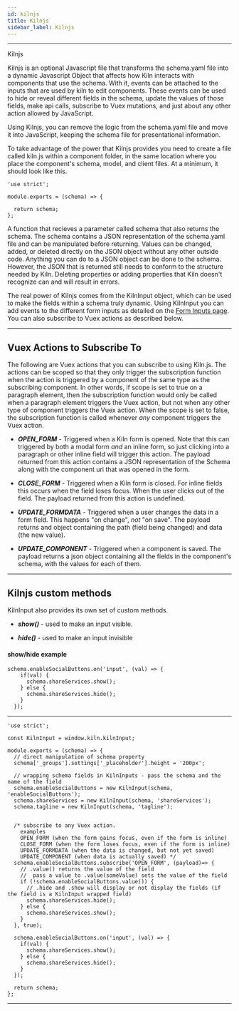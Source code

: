 ```yaml
---
id: kilnjs
title: Kilnjs
sidebar_label: Kilnjs
---
```


---

Kilnjs

Kilnjs is an optional Javascript file that transforms the schema.yaml file into a dynamic Javascript Object that affects how Kiln interacts with components that use the schema.  With it, events can be attached to the inputs that are used by kiln to edit components.  These events can be used to hide or reveal different fields in the schema, update the values of those fields, make api calls, subscribe to Vuex mutations, and just about any other action allowed by JavaScript.

Using Kilnjs, you can remove the logic from the schema.yaml file and move it into JavaScript, keeping the schema file for presentational information.

To take advantage of the power that Kilnjs provides you need to create a file called kiln.js within a component folder, in the same location where you place the component's schema, model, and client files. At a minimum, it should look like this.
```
'use strict';

module.exports = (schema) => {

  return schema;
};
```
A function that recieves a parameter called schema that also returns the schema.  The schema contains a JSON representation of the schema.yaml file and can be manipulated before returning.  Values can be changed, added, or deleted directly on the JSON object without any other outside code.  Anything you can do to a JSON object can be done to the schema.  However, the JSON that is returned still needs to conform to the structure needed by Kiln.  Deleting properties or adding properties that Kiln doesn't recognize can and will result in errors.

The real power of Kilnjs comes from the KilnInput object, which can be used to make the fields within a schema truly dynamic.  Using KilnInput you can add events to the different form inputs as detailed on the [Form Inputs page](input).  You can also subscribe to Vuex actions as described below.

---

## Vuex Actions to Subscribe To

The following are Vuex actions that you can subscribe to using Kiln.js. The actions can be scoped so that they only trigger the subscription function when the action is triggered by a component of the same type as the subscribing component. In other words, if scope is set to true on a paragraph element, then the subscription function would only be called when a paragraph element triggers the Vuex action, but not when any other type of component triggers the Vuex action.  When the scope is set to false, the subscription function is called whenever _any_ component triggers the Vuex action.

* ***OPEN_FORM*** - Triggered when a Kiln form is opened. Note that this can triggered by both a modal form _and_ an inline form, so just clicking into a paragraph or other inline field will trigger this action. The payload returned from this action contains a JSON representation of the Schema along with the component uri that was opened in the form.

* ***CLOSE_FORM*** - Triggered when a Kiln form is closed. For inline fields this occurs when the field loses focus.  When the user clicks out of the field.  The payload returned from this action is undefined.

* ***UPDATE_FORMDATA*** - Triggered when a user changes the data in a form field.  This happens "on change", _not_ "on save". The payload returns and object containing the path (field being changed) and data (the new value).

* ***UPDATE_COMPONENT*** - Triggered when a component is saved.  The payload returns a json object containing all the fields in the component's schema, with the values for each of them.

---

## Kilnjs custom methods

KilnInput also provides its own set of custom methods.

* ***show()*** - used to make an input visible.

* ***hide()*** - used to make an input invisible

#### show/hide example
```
schema.enableSocialButtons.on('input', (val) => {
    if(val) {
      schema.shareServices.show();
    } else {
      schema.shareServices.hide();
    }
  });
```


---

```
'use strict';

const KilnInput = window.kiln.kilnInput;

module.exports = (schema) => {
  // direct manipulation of schema property
  schema['_groups'].settings['_placeholder'].height = '200px';

  // wrapping schema fields in KilnInputs - pass the schema and the name of the field
  schema.enableSocialButtons = new KilnInput(schema, 'enableSocialButtons');
  schema.shareServices = new KilnInput(schema, 'shareServices');
  schema.tagline = new KilnInput(schema, 'tagline');


  /* subscribe to any Vuex action.
    examples
    OPEN_FORM (when the form gains focus, even if the form is inline)
    CLOSE_FORM (when the form loses focus, even if the form is inline)
    UPDATE_FORMDATA (when the data is changed, but not yet saved)
    UPDATE_COMPONENT (when data is actually saved) */
  schema.enableSocialButtons.subscribe('OPEN_FORM', (payload)=> {
    // .value() returns the value of the field
    //  pass a value to .value(someValue) sets the value of the field
    if (!schema.enableSocialButtons.value()) {
      // .hide and .show will display or not display the fields (if the field is a KilnInput wrapped field)
      schema.shareServices.hide();
    } else {
      schema.shareServices.show();
    }
  }, true);

  schema.enableSocialButtons.on('input', (val) => {
    if(val) {
      schema.shareServices.show();
    } else {
      schema.shareServices.hide();
    }
  });

  return schema;
};
```

---
